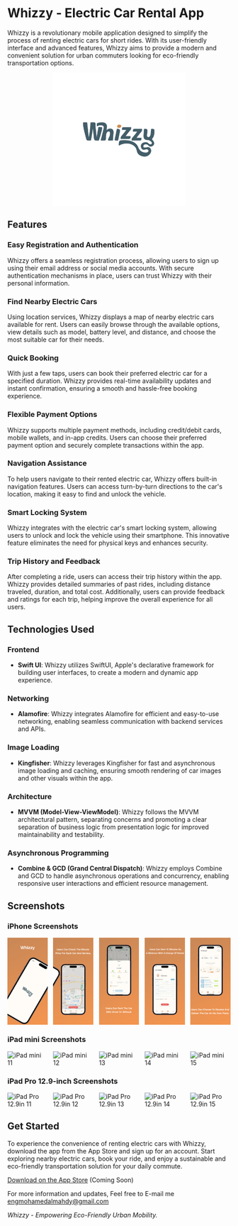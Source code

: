 Whizzy - Electric Car Rental App
================================

Whizzy is a revolutionary mobile application designed to simplify the process of renting electric cars for short rides. With its user-friendly interface and advanced features, Whizzy aims to provide a modern and convenient solution for urban commuters looking for eco-friendly transportation options.



  
<img src="logo.png" alt="Whizzy Logo" style="width: 300px; display: block; margin: auto;">

Features
--------

### Easy Registration and Authentication

Whizzy offers a seamless registration process, allowing users to sign up using their email address or social media accounts. With secure authentication mechanisms in place, users can trust Whizzy with their personal information.

### Find Nearby Electric Cars

Using location services, Whizzy displays a map of nearby electric cars available for rent. Users can easily browse through the available options, view details such as model, battery level, and distance, and choose the most suitable car for their needs.

### Quick Booking

With just a few taps, users can book their preferred electric car for a specified duration. Whizzy provides real-time availability updates and instant confirmation, ensuring a smooth and hassle-free booking experience.

### Flexible Payment Options

Whizzy supports multiple payment methods, including credit/debit cards, mobile wallets, and in-app credits. Users can choose their preferred payment option and securely complete transactions within the app.

### Navigation Assistance

To help users navigate to their rented electric car, Whizzy offers built-in navigation features. Users can access turn-by-turn directions to the car's location, making it easy to find and unlock the vehicle.

### Smart Locking System

Whizzy integrates with the electric car's smart locking system, allowing users to unlock and lock the vehicle using their smartphone. This innovative feature eliminates the need for physical keys and enhances security.

### Trip History and Feedback

After completing a ride, users can access their trip history within the app. Whizzy provides detailed summaries of past rides, including distance traveled, duration, and total cost. Additionally, users can provide feedback and ratings for each trip, helping improve the overall experience for all users.

## Technologies Used

### Frontend
- **Swift UI**: Whizzy utilizes SwiftUI, Apple's declarative framework for building user interfaces, to create a modern and dynamic app experience.

### Networking
- **Alamofire**: Whizzy integrates Alamofire for efficient and easy-to-use networking, enabling seamless communication with backend services and APIs.

### Image Loading
- **Kingfisher**: Whizzy leverages Kingfisher for fast and asynchronous image loading and caching, ensuring smooth rendering of car images and other visuals within the app.

### Architecture
- **MVVM (Model-View-ViewModel)**: Whizzy follows the MVVM architectural pattern, separating concerns and promoting a clear separation of business logic from presentation logic for improved maintainability and testability.

### Asynchronous Programming
- **Combine & GCD (Grand Central Dispatch)**: Whizzy employs Combine and GCD to handle asynchronous operations and concurrency, enabling responsive user interactions and efficient resource management.

## Screenshots

### iPhone Screenshots

<div style="display: flex; justify-content: space-between;">
    <img src="1%2014%20pro.png" alt="iPhone Screenshot 1" style="width: 18%;">
    <img src="2%2014%20pro.png" alt="iPhone Screenshot 2" style="width: 18%;">
    <img src="3%2014%20pro.png" alt="iPhone Screenshot 3" style="width: 18%;">
    <img src="4%2014%20pro.png" alt="iPhone Screenshot 4" style="width: 18%;">
    <img src="5%2014%20pro.png" alt="iPhone Screenshot 5" style="width: 18%;">
</div>

### iPad mini Screenshots

<div style="display: flex; justify-content: space-between;">
    <img src="iPad%20mini%20%E2%80%93%2011.png" alt="iPad mini 11" style="width: 18%;">
    <img src="iPad%20mini%20%E2%80%93%2012.png" alt="iPad mini 12" style="width: 18%;">
    <img src="iPad%20mini%20%E2%80%93%2013.png" alt="iPad mini 13" style="width: 18%;">
    <img src="iPad%20mini%20%E2%80%93%2014.png" alt="iPad mini 14" style="width: 18%;">
    <img src="iPad%20mini%20%E2%80%93%2015.png" alt="iPad mini 15" style="width: 18%;">
</div>

### iPad Pro 12.9-inch Screenshots

<div style="display: flex; justify-content: space-between;">
    <img src="iPad%20Pro%2012.9in%20%E2%80%93%2011.png" alt="iPad Pro 12.9in 11" style="width: 18%;">
    <img src="iPad%20Pro%2012.9in%20%E2%80%93%2012.png" alt="iPad Pro 12.9in 12" style="width: 18%;">
    <img src="iPad%20Pro%2012.9in%20%E2%80%93%2013.png" alt="iPad Pro 12.9in 13" style="width: 18%;">
    <img src="iPad%20Pro%2012.9in%20%E2%80%93%2014.png" alt="iPad Pro 12.9in 14" style="width: 18%;">
    <img src="iPad%20Pro%2012.9in%20%E2%80%93%2015.png" alt="iPad Pro 12.9in 15" style="width: 18%;">
</div>


Get Started
-----------

To experience the convenience of renting electric cars with Whizzy, download the app from the App Store and sign up for an account. Start exploring nearby electric cars, book your ride, and enjoy a sustainable and eco-friendly transportation solution for your daily commute.

[Download on the App Store](#) (Coming Soon)

For more information and updates, Feel free to E-mail me engmohamedalmahdy@gmail.com

_Whizzy - Empowering Eco-Friendly Urban Mobility._
